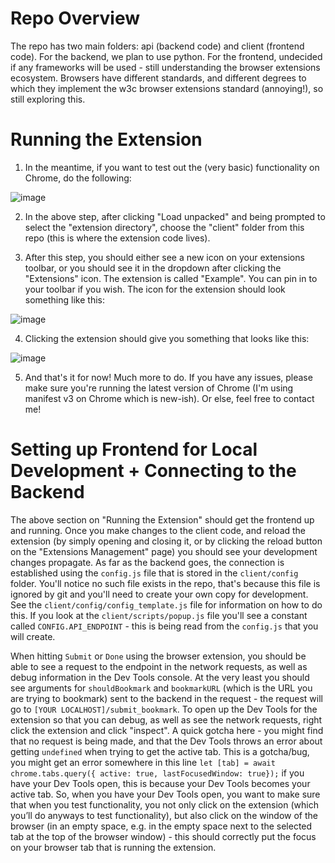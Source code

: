 # Repo Overview
The repo has two main folders: api (backend code) and client (frontend code). For the backend, we plan to use python. For the frontend, undecided if any frameworks will be used - still understanding the browser extensions ecosystem. Browsers have different standards, and different degrees to which they implement the w3c browser extensions standard (annoying!), so still exploring this.

# Running the Extension 
1. In the meantime, if you want to test out the (very basic) functionality on Chrome, do the following:

![image](https://user-images.githubusercontent.com/6148965/188198446-bb8dec7c-73f5-4b8e-b37c-ff9ef301fa4d.png)


2. In the above step, after clicking "Load unpacked" and being prompted to select the "extension directory", choose the "client" folder from this repo (this is where the extension code lives).


3. After this step, you should either see a new icon on your extensions toolbar, or you should see it in the dropdown after clicking the "Extensions" icon. The extension is called "Example". You can pin in to your toolbar if you wish. The icon for the extension should look something like this:

![image](https://user-images.githubusercontent.com/6148965/188199501-037548f3-dca7-40a8-aa50-d491e2a4a2fb.png)


4. Clicking the extension should give you something that looks like this:

![image](https://user-images.githubusercontent.com/6148965/190025630-43269c85-50c8-4022-9249-84a8d5b3a08c.png)


5. And that's it for now! Much more to do. If you have any issues, please make sure you're running the latest version of Chrome (I'm using manifest v3 on Chrome which is new-ish). Or else, feel free to contact me!

# Setting up Frontend for Local Development + Connecting to the Backend

The above section on "Running the Extension" should get the frontend up and running. Once you make changes to the client code, and reload the extension (by simply opening and closing it, or by clicking the reload button on the "Extensions Management" page) you should see your development changes propagate. As far as the backend goes, the connection is established using the `config.js` file that is stored in the `client/config` folder. You'll notice no such file exists in the repo, that's because this file is ignored by git and you'll need to create your own copy for development. See the `client/config/config_template.js` file for information on how to do this. If you look at the `client/scripts/popup.js` file you'll see a constant called `CONFIG.API_ENDPOINT` - this is being read from the `config.js` that you will create. 

When hitting `Submit` or `Done` using the browser extension, you should be able to see a request to the endpoint in the network requests, as well as debug information in the Dev Tools console. At the very least you should see arguments for `shouldBookmark` and `bookmarkURL` (which is the URL you are trying to bookmark) sent to the backend in the request - the request will go to `[YOUR LOCALHOST]/submit_bookmark`. To open up the Dev Tools for the extension so that you can debug, as well as see the network requests, right click the extension and click "inspect". A quick gotcha here - you might find that no request is being made, and that the Dev Tools throws an error about getting `undefined` when trying to get the active tab. This is a gotcha/bug, you might get an error somewhere in this line `let [tab] = await chrome.tabs.query({ active: true, lastFocusedWindow: true});` if you have your Dev Tools open, this is because your Dev Tools becomes your active tab. So, when you have your Dev Tools open, you want to make sure that when you test functionality, you not only click on the extension (which you’ll do anyways to test functionality), but also click on the window of the browser (in an empty space, e.g. in the empty space next to the selected tab at the top of the browser window) - this should correctly put the focus on your browser tab that is running the extension. 
